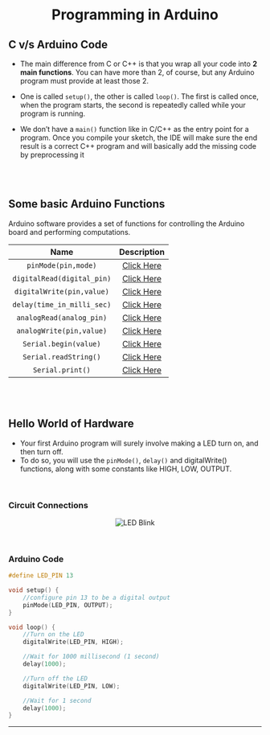 <p align="center">
    <h1 align="center">Programming in Arduino</h1>
</p>

## C v/s Arduino Code

- The main difference from C or C++ is that you wrap all your code into **2 main functions**. You can have more than 2, of course, but any Arduino program must provide at least those 2.

- One is called `setup()`, the other is called `loop()`. The first is called once, when the program starts, the second is repeatedly called while your program is running.

- We don’t have a `main()` function like in C/C++ as the entry point for a program. Once you compile your sketch, the IDE will make sure the end result is a correct C++ program and will basically add the missing code by preprocessing it

<br /><br />

## Some basic Arduino Functions

Arduino software provides a set of functions for controlling the Arduino board and performing computations.

| Name | Description |
| :-------------: | :----------: | 
| `pinMode(pin,mode)`  | [Click Here](https://www.arduino.cc/reference/en/language/functions/digital-io/pinmode/) | 
| `digitalRead(digital_pin)` | [Click Here](https://www.arduino.cc/reference/en/language/functions/digital-io/digitalread/) |
| `digitalWrite(pin,value)` | [Click Here](https://www.arduino.cc/reference/en/language/functions/digital-io/digitalwrite/) |
| `delay(time_in_milli_sec)` | [Click Here](https://www.arduino.cc/reference/en/language/functions/time/delay/) |
| `analogRead(analog_pin)` | [Click Here](https://www.arduino.cc/reference/en/language/functions/analog-io/analogread/) |
| `analogWrite(pin,value)` | [Click Here](https://www.arduino.cc/reference/en/language/functions/analog-io/analogwrite/) |
| `Serial.begin(value)` | [Click Here](https://www.arduino.cc/reference/en/language/functions/communication/serial/begin/) |
| `Serial.readString()` | [Click Here](https://www.arduino.cc/reference/en/language/functions/communication/serial/readstring/) |
| `Serial.print()` | [Click Here](https://www.arduino.cc/reference/en/language/functions/communication/serial/print/) |

<br /><br />

## Hello World of Hardware

- Your first Arduino program will surely involve making a LED turn on, and then turn off. 
- To do so, you will use the `pinMode()`, `delay()` and digitalWrite() functions, along with some constants like HIGH, LOW, OUTPUT.

<br />

### Circuit Connections

<p align = "center">
  <img 
    src="https://external-content.duckduckgo.com/iu/?u=https%3A%2F%2Fcsg.tinkercad.com%2Fthings%2F93EYkUVsirQ%2Ft725.png%3Frev%3D1596002665193000000%26s%3D%26v%3D1%26type%3Dcircuits&f=1&nofb=1"
    title = "LED Blink"
    alt = "LED Blink"
  />
</p>

<br />

### Arduino Code

```cpp
#define LED_PIN 13

void setup() {
    //configure pin 13 to be a digital output
    pinMode(LED_PIN, OUTPUT);
}

void loop() {
    //Turn on the LED
    digitalWrite(LED_PIN, HIGH);

    //Wait for 1000 millisecond (1 second)
    delay(1000);

    //Turn off the LED
    digitalWrite(LED_PIN, LOW);

    //Wait for 1 second
    delay(1000);
}
```

---
